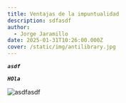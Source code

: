 ```yaml
---
title: Ventajas de la impuntualidad
description: sdfasdf
author:
  - Jorge Jaramillo
date: 2025-01-31T10:26:00.000Z
cover: /static/img/antilibrary.jpg
---
```

***`asdf`***



***`HOla`*** 

![asdfasdf](/static/img/exodo.jpg "sadfasdf")
